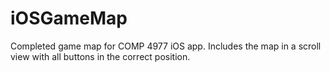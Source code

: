 # iOSGameMap
Completed game map for COMP 4977 iOS app. Includes the map in a scroll view with all buttons in the correct position.
